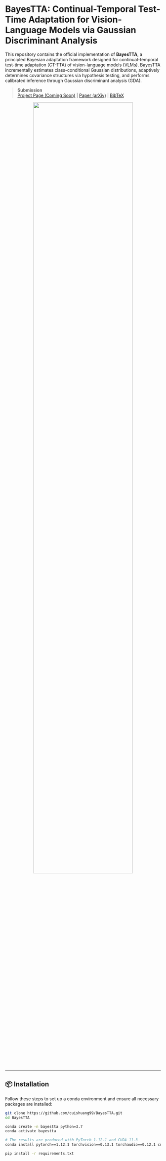 # BayesTTA: Continual-Temporal Test-Time Adaptation for Vision-Language Models via Gaussian Discriminant Analysis

This repository contains the official implementation of **BayesTTA**, a principled Bayesian adaptation framework designed for continual-temporal test-time adaptation (CT-TTA) of vision-language models (VLMs). BayesTTA incrementally estimates class-conditional Gaussian distributions, adaptively determines covariance structures via hypothesis testing, and performs calibrated inference through Gaussian discriminant analysis (GDA).

> **Submission**  
> [Project Page (Coming Soon)]() | [Paper (arXiv)]() | [BibTeX](#citation)

<p align="center">
  <img src="assets/overview.png" width="80%" />
</p>

---

## 📦 Installation

Follow these steps to set up a conda environment and ensure all necessary packages are installed:

```bash
git clone https://github.com/cuishuang99/BayesTTA.git
cd BayesTTA

conda create -n bayestta python=3.7
conda activate bayestta

# The results are produced with PyTorch 1.12.1 and CUDA 11.3
conda install pytorch==1.12.1 torchvision==0.13.1 torchaudio==0.12.1 cudatoolkit=11.3 -c pytorch

pip install -r requirements.txt

